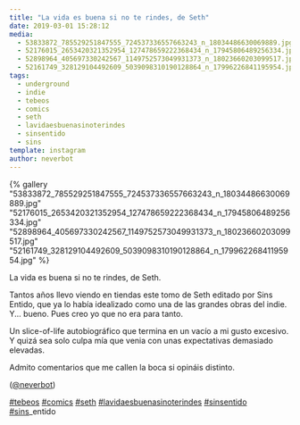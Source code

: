 ```yaml
---
title: "La vida es buena si no te rindes, de Seth"
date: 2019-03-01 15:28:12
media: 
  - 53833872_785529251847555_724537336557663243_n_18034486630069889.jpg
  - 52176015_2653420321352954_127478659222368434_n_17945806489256334.jpg
  - 52898964_405697330242567_1149752573049931373_n_18023660203099517.jpg
  - 52161749_328129104492609_5039098310190128864_n_17996226841195954.jpg
tags: 
  - underground
  - indie
  - tebeos
  - comics
  - seth
  - lavidaesbuenasinoterindes
  - sinsentido
  - sins
template: instagram
author: neverbot
---
```


{% gallery "53833872_785529251847555_724537336557663243_n_18034486630069889.jpg" "52176015_2653420321352954_127478659222368434_n_17945806489256334.jpg" "52898964_405697330242567_1149752573049931373_n_18023660203099517.jpg" "52161749_328129104492609_5039098310190128864_n_17996226841195954.jpg" %}

La vida es buena si no te rindes, de Seth.

Tantos años llevo viendo en tiendas este tomo de Seth editado por Sins Entido, que ya lo había idealizado como una de las grandes obras del indie. Y... bueno. Pues creo yo que no era para tanto.

Un slice-of-life autobiográfico que termina en un vacío a mi gusto excesivo. Y quizá sea solo culpa mía que venia con unas expectativas demasiado elevadas.

Admito comentarios que me callen la boca si opináis distinto.

([@neverbot](https://instagram.com/neverbot))

[#tebeos](/tags/tebeos) [#comics](/tags/comics) [#seth](/tags/seth) [#lavidaesbuenasinoterindes](/tags/lavidaesbuenasinoterindes) [#sinsentido](/tags/sinsentido) [#sins](/tags/sins)_entido
